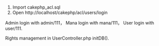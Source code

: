 
 1. Import cakephp_acl.sql
 2. Open http://localhost/cakephp/acl/users/login
 

Admin login with admin/111， 
Mana login with mana/111， 
User login with user/111.

Rights management in UserController.php initDB().
